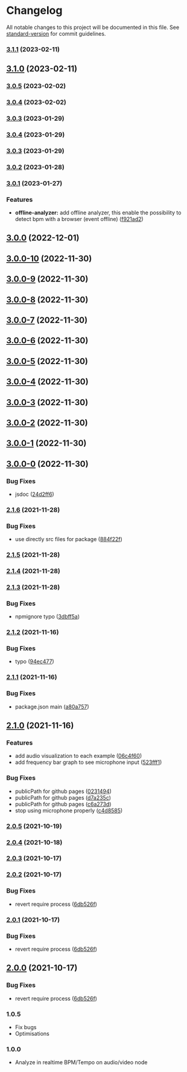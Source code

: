 # Changelog

All notable changes to this project will be documented in this file. See [standard-version](https://github.com/conventional-changelog/standard-version) for commit guidelines.

### [3.1.1](https://github.com/dlepaux/realtime-bpm-analyzer/compare/v3.1.0...v3.1.1) (2023-02-11)

## [3.1.0](https://github.com/dlepaux/realtime-bpm-analyzer/compare/v3.0.5...v3.1.0) (2023-02-11)

### [3.0.5](https://github.com/dlepaux/realtime-bpm-analyzer/compare/v3.0.4...v3.0.5) (2023-02-02)

### [3.0.4](https://github.com/dlepaux/realtime-bpm-analyzer/compare/v3.0.3...v3.0.4) (2023-02-02)

### [3.0.3](https://github.com/dlepaux/realtime-bpm-analyzer/compare/v3.0.2...v3.0.3) (2023-01-29)

### [3.0.4](https://github.com/dlepaux/realtime-bpm-analyzer/compare/v3.0.2...v3.0.4) (2023-01-29)

### [3.0.3](https://github.com/dlepaux/realtime-bpm-analyzer/compare/v3.0.2...v3.0.3) (2023-01-29)

### [3.0.2](https://github.com/dlepaux/realtime-bpm-analyzer/compare/v3.0.1...v3.0.2) (2023-01-28)

### [3.0.1](https://github.com/dlepaux/realtime-bpm-analyzer/compare/v3.0.0...v3.0.1) (2023-01-27)


### Features

* **offline-analyzer:** add offline analyzer, this enable the possibility to detect bpm with a browser (event offline) ([f921ad2](https://github.com/dlepaux/realtime-bpm-analyzer/commit/f921ad25ffc0db893d52a1ada728c229f9e3a8fe))

## [3.0.0](https://github.com/dlepaux/realtime-bpm-analyzer/compare/v3.0.0-10...v3.0.0) (2022-12-01)

## [3.0.0-10](https://github.com/dlepaux/realtime-bpm-analyzer/compare/v3.0.0-9...v3.0.0-10) (2022-11-30)

## [3.0.0-9](https://github.com/dlepaux/realtime-bpm-analyzer/compare/v3.0.0-8...v3.0.0-9) (2022-11-30)

## [3.0.0-8](https://github.com/dlepaux/realtime-bpm-analyzer/compare/v3.0.0-7...v3.0.0-8) (2022-11-30)

## [3.0.0-7](https://github.com/dlepaux/realtime-bpm-analyzer/compare/v3.0.0-6...v3.0.0-7) (2022-11-30)

## [3.0.0-6](https://github.com/dlepaux/realtime-bpm-analyzer/compare/v3.0.0-5...v3.0.0-6) (2022-11-30)

## [3.0.0-5](https://github.com/dlepaux/realtime-bpm-analyzer/compare/v3.0.0-4...v3.0.0-5) (2022-11-30)

## [3.0.0-4](https://github.com/dlepaux/realtime-bpm-analyzer/compare/v3.0.0-3...v3.0.0-4) (2022-11-30)

## [3.0.0-3](https://github.com/dlepaux/realtime-bpm-analyzer/compare/v3.0.0-2...v3.0.0-3) (2022-11-30)

## [3.0.0-2](https://github.com/dlepaux/realtime-bpm-analyzer/compare/v3.0.0-1...v3.0.0-2) (2022-11-30)

## [3.0.0-1](https://github.com/dlepaux/realtime-bpm-analyzer/compare/v3.0.0-0...v3.0.0-1) (2022-11-30)

## [3.0.0-0](https://github.com/dlepaux/realtime-bpm-analyzer/compare/v2.1.6...v3.0.0-0) (2022-11-30)


### Bug Fixes

* jsdoc ([24d2ff6](https://github.com/dlepaux/realtime-bpm-analyzer/commit/24d2ff6f056bf0ba188d0edebf0a629038f03290))

### [2.1.6](https://github.com/dlepaux/realtime-bpm-analyzer/compare/v2.1.5...v2.1.6) (2021-11-28)


### Bug Fixes

* use directly src files for package ([884f22f](https://github.com/dlepaux/realtime-bpm-analyzer/commit/884f22f82f3529cc6b8d5f72b69e5b010c4dd5ff))

### [2.1.5](https://github.com/dlepaux/realtime-bpm-analyzer/compare/v2.1.4...v2.1.5) (2021-11-28)

### [2.1.4](https://github.com/dlepaux/realtime-bpm-analyzer/compare/v2.1.3...v2.1.4) (2021-11-28)

### [2.1.3](https://github.com/dlepaux/realtime-bpm-analyzer/compare/v2.1.2...v2.1.3) (2021-11-28)


### Bug Fixes

* npmignore typo ([3dbff5a](https://github.com/dlepaux/realtime-bpm-analyzer/commit/3dbff5a9db62193565d3d16338b66d957ed5b864))

### [2.1.2](https://github.com/dlepaux/realtime-bpm-analyzer/compare/v2.1.1...v2.1.2) (2021-11-16)


### Bug Fixes

* typo ([94ec477](https://github.com/dlepaux/realtime-bpm-analyzer/commit/94ec4770d67a60eedf41ed6a381ed280bb6dc31a))

### [2.1.1](https://github.com/dlepaux/realtime-bpm-analyzer/compare/v2.1.0...v2.1.1) (2021-11-16)


### Bug Fixes

* package.json main ([a80a757](https://github.com/dlepaux/realtime-bpm-analyzer/commit/a80a75727b46a8d141eac63aa41a67f4bb8c1288))

## [2.1.0](https://github.com/dlepaux/realtime-bpm-analyzer/compare/v2.0.4...v2.1.0) (2021-11-16)


### Features

* add audio visualization to each example ([06c4f60](https://github.com/dlepaux/realtime-bpm-analyzer/commit/06c4f60a07c1868eab2d91eaaf264d1274a83bf3))
* add frequency bar graph to see microphone input ([523fff1](https://github.com/dlepaux/realtime-bpm-analyzer/commit/523fff12013a333100f53ec8deedfd07de928b53))


### Bug Fixes

* publicPath for github pages ([0231494](https://github.com/dlepaux/realtime-bpm-analyzer/commit/023149482743fdaba2c5776668ec9d1ce7390924))
* publicPath for github pages ([d7a235c](https://github.com/dlepaux/realtime-bpm-analyzer/commit/d7a235cd480b07d96d1f79e26bf7c5ffd3d1a257))
* publicPath for github pages ([c6a273d](https://github.com/dlepaux/realtime-bpm-analyzer/commit/c6a273d439569a10a08427334c195e4aa6750937))
* stop using microphone properly ([c4d8585](https://github.com/dlepaux/realtime-bpm-analyzer/commit/c4d8585eae87f92eb9d938ba3a96399422eb8df2))

### [2.0.5](https://github.com/dlepaux/realtime-bpm-analyzer/compare/v2.0.4...v2.0.5) (2021-10-19)

### [2.0.4](https://github.com/dlepaux/realtime-bpm-analyzer/compare/v2.0.3...v2.0.4) (2021-10-18)

### [2.0.3](https://github.com/dlepaux/realtime-bpm-analyzer/compare/v2.0.2...v2.0.3) (2021-10-17)

### [2.0.2](https://github.com/dlepaux/realtime-bpm-analyzer/compare/v1.1.5...v2.0.2) (2021-10-17)


### Bug Fixes

* revert require process ([6db526f](https://github.com/dlepaux/realtime-bpm-analyzer/commit/6db526f2f15ca2a50418aa0c809ad1b917f9b488))

### [2.0.1](https://github.com/dlepaux/realtime-bpm-analyzer/compare/v1.1.5...v2.0.1) (2021-10-17)


### Bug Fixes

* revert require process ([6db526f](https://github.com/dlepaux/realtime-bpm-analyzer/commit/6db526f2f15ca2a50418aa0c809ad1b917f9b488))

## [2.0.0](https://github.com/dlepaux/realtime-bpm-analyzer/compare/v1.1.5...v2.0.0) (2021-10-17)


### Bug Fixes

* revert require process ([6db526f](https://github.com/dlepaux/realtime-bpm-analyzer/commit/6db526f2f15ca2a50418aa0c809ad1b917f9b488))


### 1.0.5
- Fix bugs
- Optimisations

### 1.0.0
- Analyze in realtime BPM/Tempo on audio/video node
